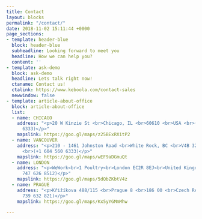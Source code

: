 ```yaml
---
title: Contact
layout: blocks
permalink: "/contact/"
date: 2018-11-02 15:11:44 +0000
page_sections:
- template: header-blue
  block: header-blue
  subheadline: Looking forward to meet you
  headline: How we can help you?
  content: ''
- template: ask-demo
  block: ask-demo
  headline: Lets talk right now!
  ctaname: Contact us!
  ctalink: https://www.keboola.com/contact-sales
  newwindow: false
- template: article-about-office
  block: article-about-office
  list:
  - name: CHICAGO
    address: "<p>20 W Kinzie St <br>Chicago, IL <br>60610 <br>USA <br>(+1 604 560
      6333)</p>"
    mapslink: https://goo.gl/maps/z25BExRXitP2
  - name: VANCOUVER
    address: "<p>210 - 1461 Johnston Road <br>White Rock, BC <br>V4B 3Z4 <br>Canada
      <br>(+1 604 560 6333)</p>"
    mapslink: https://goo.gl/maps/wEF9aDGmuQt
  - name: LONDON
    address: "<p>WeWork<br>1 Poultry<br>London EC2R 8EJ<br>United Kingdom<br>(+44
      747 626 8512)</p>"
    mapslink: https://goo.gl/maps/5dQbZKbtV4z
  - name: PRAGUE
    address: "<p>Křižíkova 488/115 <br>Prague 8 <br>186 00 <br>Czech Republic <br>(+420
      739 632 821)</p>"
    mapslink: https://goo.gl/maps/Kx5yYGMmMhw

---
```

